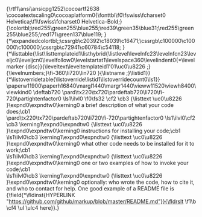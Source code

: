 {\rtf1\ansi\ansicpg1252\cocoartf2638
\cocoatextscaling0\cocoaplatform0{\fonttbl\f0\fswiss\fcharset0 Helvetica;\f1\fswiss\fcharset0 Helvetica-Bold;}
{\colortbl;\red255\green255\blue255;\red39\green35\blue31;\red255\green255\blue255;\red171\green137\blue119;
}
{\*\expandedcolortbl;;\cssrgb\c20392\c18039\c16471;\cssrgb\c100000\c100000\c100000;\cssrgb\c72941\c60784\c54118;
}
{\*\listtable{\list\listtemplateid1\listhybrid{\listlevel\levelnfc23\levelnfcn23\leveljc0\leveljcn0\levelfollow0\levelstartat1\levelspace360\levelindent0{\*\levelmarker \{disc\}}{\leveltext\leveltemplateid1\'01\uc0\u8226 ;}{\levelnumbers;}\fi-360\li720\lin720 }{\listname ;}\listid1}}
{\*\listoverridetable{\listoverride\listid1\listoverridecount0\ls1}}
\paperw11900\paperh16840\margl1440\margr1440\vieww11520\viewh8400\viewkind0
\deftab720
\pard\tx220\tx720\pardeftab720\li720\fi-720\partightenfactor0
\ls1\ilvl0
\f0\fs32 \cf2 \cb3 {\listtext	\uc0\u8226 	}\expnd0\expndtw0\kerning0
a brief description of what your code does;\cb1 \
\pard\tx220\tx720\pardeftab720\li720\fi-720\partightenfactor0
\ls1\ilvl0\cf2 \cb3 \kerning1\expnd0\expndtw0 {\listtext	\uc0\u8226 	}\expnd0\expndtw0\kerning0
instructions for installing your code;\cb1 \
\ls1\ilvl0\cb3 \kerning1\expnd0\expndtw0 {\listtext	\uc0\u8226 	}\expnd0\expndtw0\kerning0
what other code needs to be installed for it to work;\cb1 \
\ls1\ilvl0\cb3 \kerning1\expnd0\expndtw0 {\listtext	\uc0\u8226 	}\expnd0\expndtw0\kerning0
one or two examples of how to invoke your code;\cb1 \
\ls1\ilvl0\cb3 \kerning1\expnd0\expndtw0 {\listtext	\uc0\u8226 	}\expnd0\expndtw0\kerning0
optionally: who wrote the code, how to cite it, and who to contact for help. One good example of a README file is {\field{\*\fldinst{HYPERLINK "https://github.com/github/markup/blob/master/README.md"}}{\fldrslt 
\f1\b \cf4 \ul \ulc4 here}}.}
